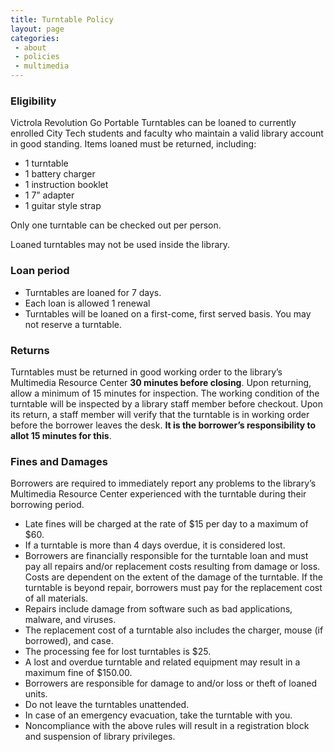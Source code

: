 ```yaml
---
title: Turntable Policy
layout: page
categories:
 - about
 - policies
 - multimedia
---
```

### Eligibility

Victrola Revolution Go Portable Turntables can be loaned to currently enrolled City Tech students and faculty who maintain a valid library account in good standing. 
Items loaned must be returned, including:

- 1 turntable
- 1 battery charger 
- 1 instruction booklet 
- 1 7” adapter 
- 1 guitar style strap

Only one turntable can be checked out per person.

Loaned turntables may not be used inside the library. 

### Loan period
- Turntables are loaned for 7 days.
- Each loan is allowed 1 renewal
- Turntables will be loaned on a first-come, first served basis. You may not reserve a turntable.

### Returns

Turntables must be returned in good working order to the library’s Multimedia Resource Center **30 minutes before closing**.
Upon returning, allow a minimum of 15 minutes for inspection.
The working condition of the turntable will be inspected by a library staff member before checkout. Upon its return, a staff member will verify that the turntable is in working order before the borrower leaves the desk. 
**It is the borrower’s responsibility to allot 15 minutes for this**.

### Fines and Damages

Borrowers are required to immediately report any problems to the library’s Multimedia Resource Center experienced with the turntable during their borrowing period.

- Late fines will be charged at the rate of $15 per day to a maximum of $60.
- If a turntable is more than 4 days overdue, it is considered lost.
- Borrowers are financially responsible for the turntable loan and must pay all repairs and/or replacement costs resulting from damage or loss. Costs are dependent on the extent of the damage of the turntable. If the turntable is beyond repair, borrowers must pay for the replacement cost of all materials.
- Repairs include damage from software such as bad applications, malware, and viruses.
- The replacement cost of a turntable also includes the charger, mouse (if borrowed), and case.
- The processing fee for lost turntables is $25.
-  A lost and overdue turntable and related equipment may result in a maximum fine of $150.00.
- Borrowers are responsible for damage to and/or loss or theft of loaned units.
- Do not leave the turntables unattended.
- In case of an emergency evacuation, take the turntable with you.
- Noncompliance with the above rules will result in a registration block and suspension of library privileges.
